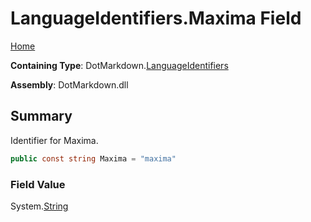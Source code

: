 <a name="_top"></a>

# LanguageIdentifiers\.Maxima Field

[Home](../../../README.md#_top)

**Containing Type**: DotMarkdown\.[LanguageIdentifiers](../README.md#_top)

**Assembly**: DotMarkdown\.dll

## Summary

Identifier for Maxima\.

```csharp
public const string Maxima = "maxima"
```

### Field Value

System\.[String](https://docs.microsoft.com/en-us/dotnet/api/system.string)

